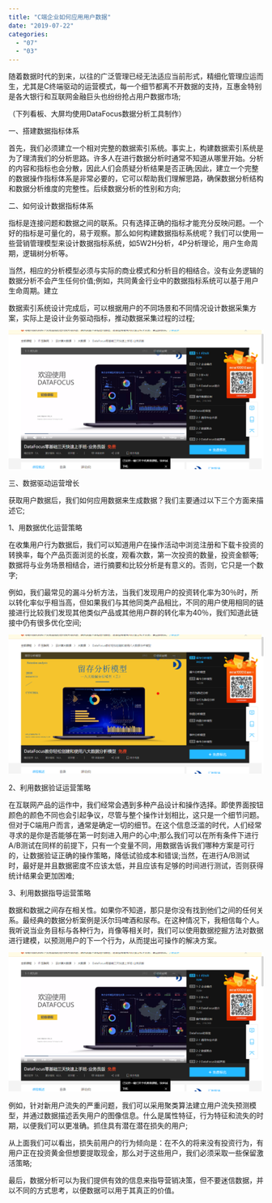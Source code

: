 ```yaml
---
title: "C端企业如何应用用户数据"
date: "2019-07-22"
categories: 
  - "07"
  - "03"
---
```


随着数据时代的到来，以往的广泛管理已经无法适应当前形式，精细化管理应运而生，尤其是C终端驱动的运营模式，每一个细节都离不开数据的支持，互惠金特别是各大银行和互联网金融巨头也纷纷抢占用户数据市场;

（下列看板、大屏均使用DataFocus数据分析工具制作）

一、搭建数据指标体系

首先，我们必须建立一个相对完整的数据索引系统。事实上，构建数据索引系统是为了理清我们的分析思路。许多人在进行数据分析时通常不知道从哪里开始。分析的内容和指标也会分散，因此人们会质疑分析结果是否正确;因此，建立一个完整的数据操作指标体系是非常必要的，它可以帮助我们理解思路，确保数据分析结构和数据分析维度的完整性。后续数据分析的性别和方向;

二、如何设计数据指标体系

指标是连接问题和数据之间的联系。只有选择正确的指标才能充分反映问题。一个好的指标是可量化的，易于观察。那么如何构建数据指标系统呢？我们可以使用一些营销管理模型来设计数据指标系统，如5W2H分析，4P分析理论，用户生命周期，逻辑树分析等。

当然，相应的分析模型必须与实际的商业模式和分析目的相结合。没有业务逻辑的数据分析不会产生任何价值;例如，共同黄金行业中的数据指标系统可以基于用户生命周期。建立

数据索引系统设计完成后，可以根据用户的不同场景和不同情况设计数据采集方案，实际上是设计业务驱动指标，推动数据采集过程的过程;

![](images/word-image-415.png)

三、数据驱动运营增长

获取用户数据后，我们如何应用数据来生成数据？我们主要通过以下三个方面来描述它;

1、用数据优化运营策略

在收集用户行为数据后，我们可以知道用户在操作活动中浏览注册和下载卡投资的转换率，每个产品页面浏览的长度，观看次数，第一次投资的数量，投资金额等;数据将与业务场景相结合，进行摘要和比较分析是有意义的。否则，它只是一个数字;

例如，我们最常见的漏斗分析方法，当我们发现用户的投资转化率为30％时，所以转化率似乎相当高，但如果我们与其他同类产品相比，不同的用户使用相同的链接进行比较我们发现其他类似产品或其他用户群的转化率为40％，我们知道此链接中仍有很多优化空间;

![](images/word-image-416.png)

2、利用数据验证运营策略

在互联网产品的运作中，我们经常会遇到多种产品设计和操作选择。即使界面按钮颜色的颜色不同也会引起争议，尽管与整个操作计划相比，这只是一个细节问题。但对于C端用户而言，通常是确定一切的细节。在这个信息泛滥的时代，人们经常寻求的是你是否能够在第一时刻进入用户的心中;那么我们可以在所有条件下进行A/B测试在同样的前提下，只有一个变量不同，用数据告诉我们哪种方案是可行的，让数据验证正确的操作策略，降低试验成本和错误;当然，在进行A/B测试时，最好是并且数据密度不应该太低，并且应该有足够的时间进行测试，否则获得统计结果会更加困难;

3、利用数据指导运营策略

数据和数据之间存在相关性。如果你不知道，那只是你没有找到他们之间的任何关系。最经典的数据分析案例是沃尔玛啤酒和尿布。在这种情况下，我相信每个人。我听说当业务目标与各种行为，肖像等相关时，我们可以使用数据挖掘方法对数据进行建模，以预测用户的下一个行为，从而提出可操作的解决方案。

![](images/word-image-417.png)

例如，针对新用户流失的严重问题，我们可以采用聚类算法建立用户流失预测模型，并通过数据描述丢失用户的图像信息。什么是属性特征，行为特征和流失的时期，以便我们可以更准确。抓住具有潜在潜在损失的用户;

从上面我们可以看出，损失前用户的行为倾向是：在不久的将来没有投资行为，有用户正在投资黄金但想要提取现金，那么对于这些用户，我们必须采取一些保留激活策略;

最后，数据分析可以为我们提供有效的信息来指导营销决策，但不要迷信数据，并以不同的方式思考，以便数据可以用于其真正的价值。
